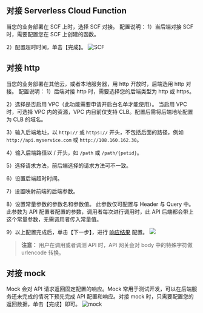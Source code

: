 ## 对接 Serverless Cloud Function ##
当您的业务部署在 SCF 上时，选择 SCF 对接。
配置说明：
1）当后端对接 SCF 时，需要配置您在 SCF 上创建的函数。

2）配置超时时间，单击【完成】。
![SCF](https://mc.qcloudimg.com/static/img/23145ace7ad407d718c62ff54d381f04/image.png)

## 对接 http ##
当您的业务部署在其他云，或者本地服务器，用 http 开放时，后端选用 http 对接。
配置说明：
1）后端对接 http 时，需要选择您的后端类型为 http 或 https。

2）选择是否启用 VPC（此功能需要申请开启白名单才能使用）。
当启用 VPC 时，可选择 VPC 内的资源，VPC 内目前仅支持 CLB。配置后需将后端地址配置为 CLB 的域名。

3）输入后端地址，以 `http://` 或 `https://` 开头，不包括后面的路径，例如 `http://api.myservice.com` 或 `http://108.160.162.30`。

4）输入后端路径以 / 开头，如 `/path` 或 `/path/{petid}`。

5）选择请求方法，前后端选择的请求方法可不一致。

6）设置后端超时时间。

7）设置映射前端的后端参数。

8）设置常量参数的参数名和参数值。
此参数仅可配置与 Header 与 Query 中。此参数为 API 配置者配置的参数，调用者每次进行调用时，此 API 后端都会带上这个常量参数，无需调用者传入常量值。

9）以上配置完成后，单击【下一步】，进行 [响应结果](http://tce.fsphere.cn/document/product/628/11804) 配置。
![](https://main.qcloudimg.com/raw/b93201d1c5a20579cf34ae86c586533e.png)
>**注意：**
>用户在调用或者调测 API 时，API 网关会对 body 中的特殊字符做 urlencode 转换。

## 对接 mock ##
Mock 会对 API 请求返回固定配置的响应。Mock 常用于测试开发，可以在后端服务还未完成的情况下预先完成 API 配置和响应。对接 mock 时，只需要配置您的返回数据，单击【完成】即可。
![mock](https://mc.qcloudimg.com/static/img/59d198b75bc21d7af480656cf6ebcc62/image.png)
